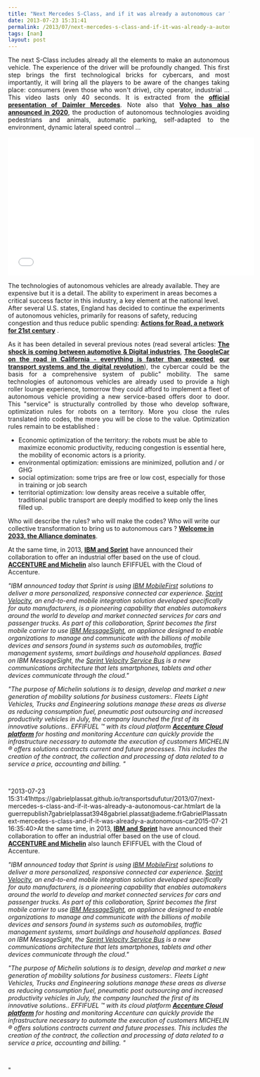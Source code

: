 ```yaml
---
title: "Next Mercedes S-Class, and if it was already a autonomous car ?"
date: 2013-07-23 15:31:41
permalink: /2013/07/next-mercedes-s-class-and-if-it-was-already-a-autonomous-car.html
tags: [nan]
layout: post
---
```


<p style="text-align: justify;">The next S-Class includes already all the elements to make an autonomous vehicle. The experience of the driver will be profoundly changed. This first step brings the first technological bricks for cybercars, and most importantly, it will bring all the players to be aware of the changes taking place: consumers (even those who won't drive), city operator, industrial ... This video lasts only 40 seconds. It is extracted from the <strong><a href="https://www.youtube.com/watch?v=mEpPww4AXMI&list=PLvYrJ_MvVasZtY-F821dkawSkItMQSEcJ&index=26" target="_blank">official presentation of Daimler Mercedes</a></strong>. Note also that <strong><a href="http://www.youtube.com/watch?v=vwckQpZbJW4#at=162" target="_blank">Volvo has also announced in 2020</a></strong>, the production of autonomous technologies avoiding pedestrians and animals, automatic parking, self-adapted to the environment, dynamic lateral speed control ...</p> <iframe frameborder="0" height="315" src="//www.youtube.com/embed/vKDDvBdj5hQ" width="560"></iframe> <p style="text-align: justify;"> </p>  <!--more-->  The technologies of autonomous vehicles are already available. They are expensive but it is a detail. The ability to experiment in areas becomes a critical success factor in this industry, a key element at the national level. After several U.S. states, England has decided to continue the experiments of autonomous vehicles, primarily for reasons of safety, reducing congestion and thus reduce public spending: <strong><a href="http://fr.slideshare.net/transportsdufutur/uk-action-forroads" target="_blank">Actions for Road, a network for 21st century</a></strong> . <p style="text-align: justify;">As it has been detailed in several previous notes (read several articles: <strong><a href="https://gabrielplassat.github.io/transportsdufutur/2012/09/lindustrie-automobile-a-choisi-de-concevoir-developper-et-commercialiser-des-produits-qui-sadaptent-a-tous-les-territoires.html" target="_blank">The shock is coming between automotive & Digital industries</a></strong>, <strong><a href="https://gabrielplassat.github.io/transportsdufutur/2012/09/la-google-car-va-rouler-en-californie-tout-va-plus-vite-que-prevu-le-point-de-basculement-se-rapproc.html" target="_blank">The GoogleCar on the road in California - everything is faster than expected</a></strong>, <strong><a href="https://gabrielplassat.github.io/transportsdufutur/2012/04/nos-systemes-de-transport-et-la-revolution-numerique-pourquoi-cela-va-tout-changer.html" target="_blank">our transport systems and the digital revolution</a></strong>), the cybercar could be the basis for a comprehensive system of public" mobility. The same technologies of autonomous vehicles are already used to provide a high roller lounge experience, tomorrow they could afford to implement a fleet of autonomous vehicle providing a new service-based offers door to door. This "service" is structurally controlled by those who develop software, optimization rules for robots on a territory. More you close the rules translated into codes, the more you will be close to the value. Optimization rules remain to be established :</p> <ul style=""text-align: justify> <li>Economic optimization of the territory: the robots must be able to maximize economic productivity, reducing congestion is essential here, the mobility of economic actors is a priority.</li> <li>environmental optimization: emissions are minimized, pollution and / or GHG</li> <li>social optimization: some trips are free or low cost, especially for those in training or job search</li> <li>territorial optimization: low density areas receive a suitable offer, traditional public transport are deeply modified to keep only the lines filled up.</li> </ul> <p style=""text-align: justify>Who will describe the rules? who will make the codes? Who will write our collective transformation to bring us to autonomous cars ? <strong><a href="https://gabrielplassat.github.io/transportsdufutur/2013/04/en-supprimant-quasiment-la-matiere-pour-ne-garder-que-les-flux-et-les-renverser-les-glass-avaient-to-1.html"" target=""_blank"">Welcome in 2033, the Alliance dominates</a></strong>.</p> <p style=""text-align: justify>At the same time, in 2013, <strong><a href=""http://www-03.ibm.com/press/us/en/pressrelease/41441.wss"" target=""_blank"">IBM and Sprint</a></strong> have announced their collaboration to offer an industrial offer based on the use of cloud. <strong><a href=""http://www.bfmtv.com/economie/accenture-collabore-michelin-lancement-nouvelle-activite-mobilite-leader-pneumatique-adossee-a-plate-forme-cloud-d-and-8217-accenture-562902.html"" target=""_blank"">ACCENTURE and Michelin</a></strong> also launch EFIFFUEL with the Cloud of Accenture.</p> <p style=""padding-left: 30px text-align: justify><em>"IBM announced today that Sprint is using <a href=""http://www.ibm.com/mobilefirst/us/en/"">IBM MobileFirst</a> solutions to deliver a more personalized, responsive connected car experience. </em><em><a href=""http://m2m.sprint.com/m2m-solutions/velocity"">Sprint Velocity</a>, an end-to-end mobile integration solution developed specifically for auto manufacturers, is a pioneering capability that enables automakers around the world to develop and market connected services for cars and passenger trucks. As part of this collaboration, Sprint becomes the first mobile carrier to use <a href=""http://www-03.ibm.com/software/products/us/en/messagesight/"">IBM MessageSight</a>, an appliance designed to enable organizations to manage and communicate with the billions of mobile devices and sensors found in systems such as automobiles, traffic management systems, smart buildings and household appliances. </em><em>Based on IBM MessageSight, the <a href=""http://youtu.be/V1ooTX4aTE8"">Sprint Velocity Service Bus</a> is a new communications architecture that lets smartphones, tablets and other devices communicate through the cloud."</em></p> <p style=""text-align: justify padding-left: 30px><em>"The purpose of Michelin solutions is to design, develop and market a new generation of mobility solutions for business customers:. Fleets Light Vehicles, Trucks and Engineering solutions manage these areas as diverse as reducing consumption fuel, pneumatic post outsourcing and increased productivity vehicles in July, the company launched the first of its innovative solutions.. EFFIFUEL ™ with its cloud platform <strong><a href=""http://cts.businesswire.com/ct/CT?id=smartlink&url=http%3A%2F%2Fwww.accenture.com%2Fus-en%2FPages%2Fservice-hybrid-cloud-platform.aspx&esheet=50673587&newsitemid=20130719005186&lan=fr-FR&anchor=Accenture+Cloud+Platform+for+hosting+and+monitoring&index=1&md5=cd8344392c1515f9c801192bfa48d738"" target=""_blank"">Accenture Cloud platform</a></strong> for hosting and monitoring Accenture can quickly provide the infrastructure necessary to automate the execution of customers MICHELIN ® offers solutions contracts current and future processes. This includes the creation of the contract, the collection and processing of data related to a service a price, accounting and billing. "</em></p> <p><em><br /></em></p>"2013-07-23 15:31:41https://gabrielplassat.github.io/transportsdufutur/2013/07/next-mercedes-s-class-and-if-it-was-already-a-autonomous-car.htmlart de la guerrepublish7gabrielplassat3948gabriel.plassat@ademe.frGabrielPlassatnext-mercedes-s-class-and-if-it-was-already-a-autonomous-car2015-07-21 16:35:40>At the same time, in 2013, <strong><a href=""http://www-03.ibm.com/press/us/en/pressrelease/41441.wss"" target=""_blank"">IBM and Sprint</a></strong> have announced their collaboration to offer an industrial offer based on the use of cloud. <strong><a href=""http://www.bfmtv.com/economie/accenture-collabore-michelin-lancement-nouvelle-activite-mobilite-leader-pneumatique-adossee-a-plate-forme-cloud-d-and-8217-accenture-562902.html"" target=""_blank"">ACCENTURE and Michelin</a></strong> also launch EFIFFUEL with the Cloud of Accenture.</p> <p style=""padding-left: 30px><em>"IBM announced today that Sprint is using <a href=""http://www.ibm.com/mobilefirst/us/en/"">IBM MobileFirst</a> solutions to deliver a more personalized, responsive connected car experience. </em><em><a href=""http://m2m.sprint.com/m2m-solutions/velocity"">Sprint Velocity</a>, an end-to-end mobile integration solution developed specifically for auto manufacturers, is a pioneering capability that enables automakers around the world to develop and market connected services for cars and passenger trucks. As part of this collaboration, Sprint becomes the first mobile carrier to use <a href=""http://www-03.ibm.com/software/products/us/en/messagesight/"">IBM MessageSight</a>, an appliance designed to enable organizations to manage and communicate with the billions of mobile devices and sensors found in systems such as automobiles, traffic management systems, smart buildings and household appliances. </em><em>Based on IBM MessageSight, the <a href=""http://youtu.be/V1ooTX4aTE8"">Sprint Velocity Service Bus</a> is a new communications architecture that lets smartphones, tablets and other devices communicate through the cloud."</em></p> <p style=""text-align: justify><em>"The purpose of Michelin solutions is to design, develop and market a new generation of mobility solutions for business customers:. Fleets Light Vehicles, Trucks and Engineering solutions manage these areas as diverse as reducing consumption fuel, pneumatic post outsourcing and increased productivity vehicles in July, the company launched the first of its innovative solutions.. EFFIFUEL ™ with its cloud platform <strong><a href=""http://cts.businesswire.com/ct/CT?id=smartlink&url=http%3A%2F%2Fwww.accenture.com%2Fus-en%2FPages%2Fservice-hybrid-cloud-platform.aspx&esheet=50673587&newsitemid=20130719005186&lan=fr-FR&anchor=Accenture+Cloud+Platform+for+hosting+and+monitoring&index=1&md5=cd8344392c1515f9c801192bfa48d738"" target=""_blank"">Accenture Cloud platform</a></strong> for hosting and monitoring Accenture can quickly provide the infrastructure necessary to automate the execution of customers MICHELIN ® offers solutions contracts current and future processes. This includes the creation of the contract, the collection and processing of data related to a service a price, accounting and billing. "</em></p> <p><em><br /></em></p>"
